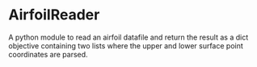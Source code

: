 # AirfoilReader

A python module to read an airfoil datafile and return the result as a dict objective containing two lists where the upper and lower surface point coordinates are parsed.
